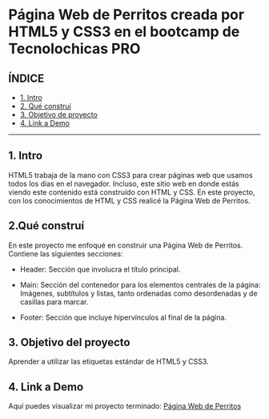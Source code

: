 # Página Web de Perritos creada por HTML5 y CSS3 en el bootcamp de Tecnolochicas PRO


## **ÍNDICE**

* [1. Intro](https://github.com/lbrgbrl/paginadeperritos/blob/main/README.md#1-intro)
* [2. Qué construí](https://github.com/lbrgbrl/paginadeperritos/blob/main/README.md#2qu%C3%A9-constru%C3%AD)
* [3. Objetivo de proyecto](https://github.com/lbrgbrl/paginadeperritos/blob/main/README.md#3-objetivo-del-proyecto)
* [4. Link a Demo](https://github.com/lbrgbrl/paginadeperritos/blob/main/README.md#4-link-a-demo)

****

## 1. Intro
HTML5 trabaja de la mano con CSS3 para crear páginas web que usamos todos los días en el navegador. Incluso, este sitio web en donde estás viendo este contenido está construído con HTML y CSS. En este proyecto, con los conocimientos de HTML y CSS realicé la Página Web de Perritos.

## 2.Qué construí
En este proyecto me enfoqué en construir una Página Web de Perritos.
Contiene las siguientes secciones:

* Header: Sección que involucra el título principal.

* Main: Sección del contenedor para los elementos centrales de la página: Imágenes, subtítulos y listas, tanto ordenadas como desordenadas y de casillas para marcar.

* Footer: Sección que incluye hipervínculos al final de la página.

## 3. Objetivo del proyecto
Aprender a utilizar las etiquetas estándar de HTML5 y CSS3.

## 4. Link a Demo
Aquí puedes visualizar mi proyecto terminado: [Página Web de Perritos](#)
